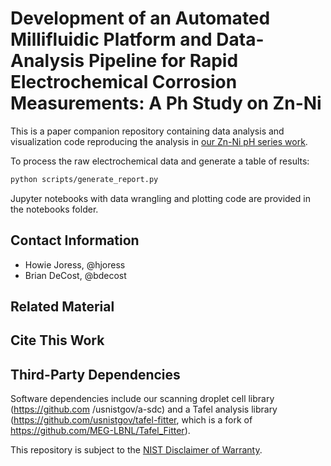 Development of an Automated Millifluidic Platform and Data-Analysis Pipeline for Rapid Electrochemical Corrosion Measurements: A Ph Study on Zn-Ni
===================================================================

This is a paper companion repository containing data analysis and visualization code reproducing the analysis in [our Zn-Ni pH series work](https://dx.doi.org/10.2139/ssrn.4075907).

To process the raw electrochemical data and generate a table of results:
```sh
python scripts/generate_report.py
```
Jupyter notebooks with data wrangling and plotting code are provided in the notebooks folder.

## Contact Information
- Howie Joress, @hjoress
- Brian DeCost, @bdecost


## Related Material


## Cite This Work

<!-- Please provide a DOI, URL, and suggested citation. -->


## Third-Party Dependencies

Software dependencies include our scanning droplet cell library (https://github.com /usnistgov/a-sdc) and a Tafel analysis library (https://github.com/usnistgov/tafel-fitter, which is a fork of https://github.com/MEG-LBNL/Tafel_Fitter).

This repository is subject to the [NIST Disclaimer of Warranty](LICENSE.md).
